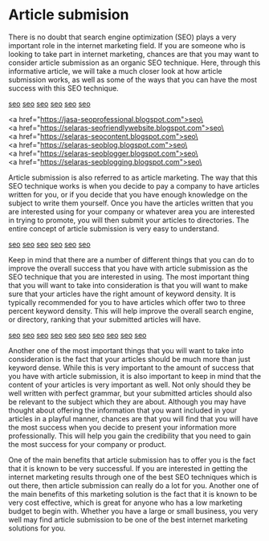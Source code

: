# Article submision

There is no doubt that search engine optimization (SEO) plays a very important role in the internet marketing field. If you are someone who is looking to take part in internet marketing, chances are that you may want to consider article submission as an organic SEO technique. Here, through this informative article, we will take a much closer look at how article submission works, as well as some of the ways that you can have the most success with this SEO technique.

[seo](https://jasa-seoprofessional.blogspot.com) [seo](https://selaras-seofriendlywebsite.blogspot.com) [seo](https://selaras-seocontent.blogspot.com) [seo](https://selaras-seoblog.blogspot.com) [seo](https://selaras-seoblogger.blogspot.com) [seo](https://selaras-seoblogging.blogspot.com)



\<a href="https://jasa-seoprofessional.blogspot.com">seo\</a>\
\<a href="https://selaras-seofriendlywebsite.blogspot.com">seo\</a>\
\<a href="https://selaras-seocontent.blogspot.com">seo\</a>\
\<a href="https://selaras-seoblog.blogspot.com">seo\</a>\
\<a href="https://selaras-seoblogger.blogspot.com">seo\</a>\
\<a href="https://selaras-seoblogging.blogspot.com">seo\</a>

Article submission is also referred to as article marketing. The way that this SEO technique works is when you decide to pay a company to have articles written for you, or if you decide that you have enough knowledge on the subject to write them yourself. Once you have the articles written that you are interested using for your company or whatever area you are interested in trying to promote, you will then submit your articles to directories. The entire concept of article submission is very easy to understand.

[seo](https://selaras-seocontentwriter.blogspot.com) [seo](https://selaras-searchenginemarketing.blogspot.com) [seo](https://selaras-seoexpert.blogspot.com) [seo](https://selaras-seolinkbuilding.blogspot.com) [seo](https://selaras-searchengineoptimization.blogspot.com) [seo](https://selaras-seobacklink.blogspot.com)

Keep in mind that there are a number of different things that you can do to improve the overall success that you have with article submission as the SEO technique that you are interested in using. The most important thing that you will want to take into consideration is that you will want to make sure that your articles have the right amount of keyword density. It is typically recommended for you to have articles which offer two to three percent keyword density. This will help improve the overall search engine, or directory, ranking that your submitted articles will have.

[seo](https://selaras-seobusiness.blogspot.com) [seo](https://selaras-seocompany.blogspot.com) [seo](https://selaras-seodigitalmarketing.blogspot.com) [seo](https://selaras-seomarketing.blogspot.com) [seo](https://selaras-seowebsite.blogspot.com) [seo](https://selaras-seokeyword.blogspot.com) [seo](https://selaras-seocontentstrategy.blogspot.com) [seo](https://selaras-seospecialist.blogspot.com) [seo](https://banuarly.weebly.com) [seo](https://jasa-seoprofessional.weebly.com)

Another one of the most important things that you will want to take into consideration is the fact that your articles should be much more than just keyword dense. While this is very important to the amount of success that you have with article submission, it is also important to keep in mind that the content of your articles is very important as well. Not only should they be well written with perfect grammar, but your submitted articles should also be relevant to the subject which they are about. Although you may have thought about offering the information that you want included in your articles in a playful manner, chances are that you will find that you will have the most success when you decide to present your information more professionally. This will help you gain the credibility that you need to gain the most success for your company or product.

One of the main benefits that article submission has to offer you is the fact that it is known to be very successful. If you are interested in getting the internet marketing results through one of the best SEO techniques which is out there, then article submission can really do a lot for you. Another one of the main benefits of this marketing solution is the fact that it is known to be very cost effective, which is great for anyone who has a low marketing budget to begin with. Whether you have a large or small business, you very well may find article submission to be one of the best internet marketing solutions for you.
